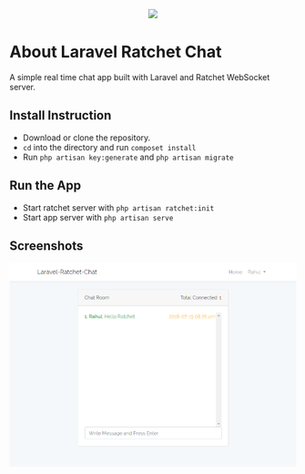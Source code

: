 <p align="center"><img src="https://laravel.com/assets/img/components/logo-laravel.svg"></p>

# About Laravel Ratchet Chat

A simple real time chat app built with Laravel and Ratchet WebSocket server.

## Install Instruction

- Download or clone the repository.
- `cd` into the directory and run `composet install`
- Run `php artisan key:generate` and `php artisan migrate`

## Run the App

- Start ratchet server with `php artisan ratchet:init`
- Start app server with `php artisan serve`

## Screenshots

![Chatbox](https://github.com/rahulhaque/laravel-ratchet-chat/blob/master/public/screenshots/screenshot-1.png)

